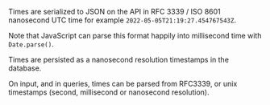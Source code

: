 Times are serialized to JSON on the API in RFC 3339 / ISO 8601 nanosecond UTC time
for example `2022-05-05T21:19:27.454767543Z`.

Note that JavaScript can parse this format happily into millisecond time with `Date.parse()`.

Times are persisted as a nanosecond resolution timestamps in the database.

On input, and in queries, times can be parsed from RFC3339, or unix timestamps
(second, millisecond or nanosecond resolution).